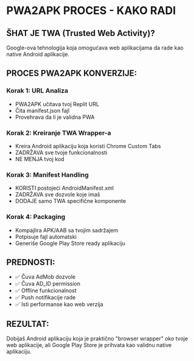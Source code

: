 # PWA2APK PROCES - KAKO RADI

## ŠHAT JE TWA (Trusted Web Activity)?
Google-ova tehnologija koja omogućava web aplikacijama da rade kao native Android aplikacije.

## PROCES PWA2APK KONVERZIJE:

### Korak 1: URL Analiza
- PWA2APK učitava tvoj Replit URL
- Čita manifest.json fajl
- Provehrava da li je validna PWA

### Korak 2: Kreiranje TWA Wrapper-a
- Kreira Android aplikaciju koja koristi Chrome Custom Tabs
- ZADRŽAVA sve tvoje funkcionalnosti
- NE MENJA tvoj kod

### Korak 3: Manifest Handling
- KORISTI postojeći AndroidManifest.xml
- ZADRŽAVA sve dozvole koje imaš
- DODAJE samo TWA specifične komponente

### Korak 4: Packaging
- Kompajlira APK/AAB sa tvojim sadržajem
- Potpisuje fajl automatski
- Generiše Google Play Store ready aplikaciju

## PREDNOSTI:
- ✅ Čuva AdMob dozvole
- ✅ Čuva AD_ID permission
- ✅ Offline funkcionalnost
- ✅ Push notifikacije rade
- ✅ Isti performanse kao web verzija

## REZULTAT:
Dobijaš Android aplikaciju koja je praktično "browser wrapper" oko tvoje web aplikacije, ali Google Play Store je prihvata kao validnu native aplikaciju.